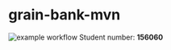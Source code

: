 # grain-bank-mvn
![example workflow](https://github.com/Strajkerr/grain-bank-mvn/actions/workflows//badge.svg)
Student number: **156060**
